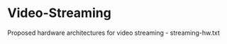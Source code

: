 Video-Streaming
===============

Proposed hardware architectures for video streaming - streaming-hw.txt
